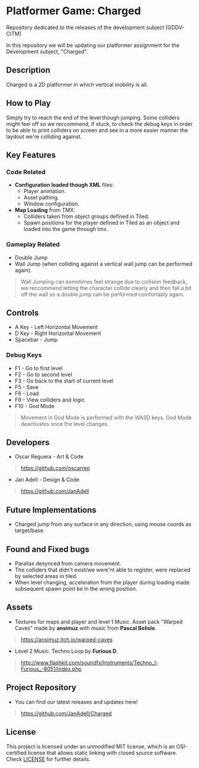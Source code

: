 # Platformer Game: Charged

Repository dedicated to the releases of the development subject (GDDV-CITM)

In this repository we will be updating our platformer assignment for the Development subject, "Charged".

## Description

Charged is a 2D platformer in which vertical mobility is all. 

## How to Play

Simply try to reach the end of the level though jumping. Some colliders might feel off so we reccommend, if stuck, to check the debug keys in order to be able to print colliders on screen and see in a more easier manner the laydout we're colliding against.

## Key Features

### Code Related

* **Configuration loaded though XML** files:
  * Player animation.
  * Asset pathing.
  * Window configuration.
* **Map Loading** from TMX:
  * Colliders taken from object groups defined in Tiled.
  * Spawn positions for the player defined in Tiled as an object and loaded into the game through tmx.
  
 ### Gameplay Related
  
* Double Jump
* Wall Jump (when colliding against a vertical wall jump can be performed again).
> Wall Jumping can sometimes feel strange due to collision feedback, we reccommend letting the character collide clearly and then fall a bit off the wall so a double jump can be performed comfortably again.

## Controls

* A Key - Left Horizontal Movement
* D Key - Right Horizontal Movement
* Spacebar - Jump

### Debug Keys

* F1 - Go to first level
* F2 - Go to second level
* F3 - Go back to the start of current level
* F5 - Save
* F6 - Load
* F9 - View colliders and logic
* F10 - God Mode
> Movement in God Mode is performed with the WASD keys. God Mode deactivates once the level changes.

## Developers

* Oscar Reguera - Art & Code
> https://github.com/oscarrep

* Jan Adell - Design & Code
> https://github.com/JanAdell

## Future Implementations

* Charged jump from any surface in any direction, using mouse coords as target/base.

## Found and Fixed bugs

* Parallax desynced from camera movement.
* The colliders that didn't exist/we were'nt able to register, were replaced by selected areas in tiled.
* When level changing, acceleration from the player during loading made subsequent spawn point be in the wrong position.

## Assets

* Textures for maps and player and level 1 Music. Asset pack "Warped Caves" made by **ansimuz** with music from **Pascal Belisle**.
> https://ansimuz.itch.io/warped-caves

* Level 2 Music. Techno Loop by **Furious D**.
> http://www.flashkit.com/soundfx/Instruments/Techno_l-Furious_-8051/index.php

## Project Repository

* You can find our latest releases and updates here!

> https://github.com/JanAdell/Charged

## License

This project is licensed under an unmodified MIT license, which is an OSI-certified license that allows static linking with closed source software. Check [LICENSE](LICENSE) for further details.




